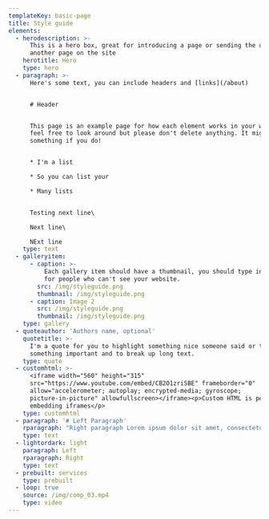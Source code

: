 ```yaml
---
templateKey: basic-page
title: Style guide
elements:
  - herodescription: >-
      This is a hero box, great for introducing a page or sending the user to
      another page on the site
    herotitle: Hero
    type: hero
  - paragraph: >-
      Here's some text, you can include headers and [links](/about)


      # Header


      This page is an example page for how each element works in your website,
      feel free to look around but please don't delete anything. It might break
      something if you do!


      * I'm a list

      * So you can list your

      * Many lists


      Testing next line\

      Next line\

      NExt line
    type: text
  - galleryitem:
      - caption: >-
          Each gallery item should have a thumbnail, you should type in a title,
          for people who can't see your website.
        src: /img/styleguide.png
        thumbnail: /img/styleguide.png
      - caption: Image 2
        src: /img/styleguide.png
        thumbnail: /img/styleguide.png
    type: gallery
  - quoteauthor: 'Authors name, optional'
    quotetitle: >-
      I'm a quote for you to highlight something nice someone said or to show
      something important and to break up long text.
    type: quote
  - customhtml: >-
      <iframe width="560" height="315"
      src="https://www.youtube.com/embed/CB2O1zriSBE" frameborder="0"
      allow="accelerometer; autoplay; encrypted-media; gyroscope;
      picture-in-picture" allowfullscreen></iframe><p>Custom HTML is perfect for
      embedding iframes</p>
    type: customhtml
  - paragraph: '# Left Paragraph'
    rparagraph: "Right paragraph Lorem ipsum dolor sit amet, consectetur adipiscing elit. Fusce dapibus, tellus ac cursus commodo, tortor mauris condimentum nibh, ut fermentum massa justo sit amet risus. Cum sociis natoque penatibus et magnis dis parturient montes, nascetur ridiculus mus. Aenean lacinia bibendum nulla sed consectetur. \n\nCras justo odio, dapibus ac facilisis in, egestas eget quam.\r\rInteger posuere erat a ante venenatis dapibus posuere velit aliquet. Curabitur blandit tempus porttitor. Nulla vitae elit libero, a pharetra augue. Nulla vitae elit libero, a pharetra augue."
    type: text
  - lightordark: light
    paragraph: Left
    rparagraph: Right
    type: text
  - prebuilt: services
    type: prebuilt
  - loop: true
    source: /img/comp_03.mp4
    type: video
---
```


